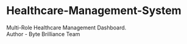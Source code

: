 # Healthcare-Management-System
Multi-Role Healthcare Management Dashboard.
<br>
Author - Byte Brilliance Team
